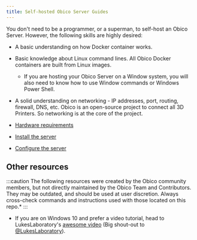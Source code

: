 ```yaml
---
title: Self-hosted Obico Server Guides
---
```


You don't need to be a programmer, or a superman, to self-host an Obico Server. However, the following skills are highly desired:
 
- A basic understanding on how Docker container works.
- Basic knowledge about Linux command lines. All Obico Docker containers are built from Linux images.
    - If you are hosting your Obico Server on a Window system, you will also need to know how to use Window commands or Windows Power Shell.
- A solid understanding on networking - IP addresses, port, routing, firewall, DNS, etc. Obico is an open-source project to connect all 3D Printers. So networking is at the core of the project.

- [Hardware requirements](./hardware-requirements.md)
- [Install the server](./install.md)
- [Configure the server](./configure.md)


## Other resources

:::caution
The following resources were created by the Obico community members, but not directly maintained by the Obico Team and Contributors. They may be outdated, and should be used at user discretion. Always cross-check commands and instructions used with those located on this repo.*
:::

- If you are on Windows 10 and prefer a video tutorial, head to LukesLaboratory's [awesome video](https://www.youtube.com/watch?v=8l4C_K9S2-Y) (Big shout-out to [@LukesLaboratory](https://twitter.com/LukesLaboratory/)).
